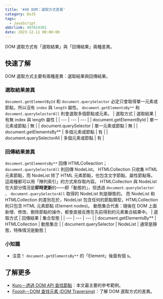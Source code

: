 ```yaml
---
title: '#48 DOM：選取方式差異'
category: DoJS
tags:
  - JavaScript
abbrlink: 497814301
date: 2023-12-11 00:00:00
---
```

DOM 選取方式有「選取結果」與「回傳結果」兩種差異。
<!--more-->
## 快速了解
DOM 選取方式主要有兩種差異：選取結果與回傳結果。
### 選取結果差異
 `document.getElementById` 和 `document.querySelector` 必定只會取得單一元素或節點，所以沒有 `index` 與 `length` 屬性。
 `document.getElementsBy**` 和 `document.querySelectorAll` 則會選取多個節點或元素。
| 選取方式 | 選取結果 | 有無 index 與 length 屬性 |
| --- | --- | --- |
|  document.getElementById  | 單一元素或節點 | 無 |
|  document.querySelector  | 單一元素或節點 | 無 |
|  document.getElementsBy**  | 多個元素或節點 | 有 |
|  document.querySelectorAll  | 多個元素或節點 | 有 |
### 回傳結果差異
 `document.getElementsBy**` 回傳 HTMLColleaction； `document.querySelectorAll` 則回傳 NodeList。
HTMLCollection 只收集 HTML 元素節點，而 NodeList 除了 HTML 元素節點，也包含文字節點、屬性節點等。
這兩種都可以用「陣列索引」的方式來存取內容。
HTMLCollection 與 NodeList 在大部分情況是**即時更新**的——即「動態的」，但透過 `document.querySelector` 、 `document.querySelectorAll` 取得的 NodeList 則是靜態的。
而 NodeList 和 HTMLCollection 的差別在於，NodeList 包含任何的節點類型，HTMLCollection 則只包含 HTML 元素節點 (Element nodes)。
動態集合代表：隨後在 DOM 上面新增、修改、刪除節點的操作，都會直接反應在先前得到的元素集合結果中。
| 選取方式 | 回傳結果 | 集合型態 |
| --- | --- | --- |
|  document.getElementsBy**  | HTMLCollection | 動態集合 |
|  document.querySelector  | NodeList | 通常是靜態，特殊情況是動態 |
### 小知識
- 注意！ `document.getElementsBy**` 的「Element」後面有個 s。
## 了解更多
- [Kuro－透過 DOM API 查找節點](https://ithelp.ithome.com.tw/articles/10191765)：本文最主要的參考範例。
- [Fooish－DOM 查找元素 (DOM Traversing)](https://www.fooish.com/javascript/dom/traversing.html)：了解 DOM 選取方式的差異。